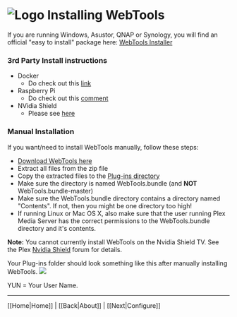 # ![Logo](https://github.com/ukdtom/WebTools.bundle/blob/master/Wiki/WebTools/Logos/WebTools-48x48.png) Installing WebTools

If you are running Windows, Asustor, QNAP or Synology, you will find an official "easy to install" package here:
[WebTools Installer](https://github.com/ukdtom/WTInstaller/releases/latest)

### 3rd Party Install instructions
* Docker
  * Do check out this [link](https://forums.lime-technology.com/topic/44982-plex-docker-help-webtools-amp-unsupported-app-store/)
* Raspberry Pi
  * Do check out this [comment](https://forums.plex.tv/discussion/comment/1368888/#Comment_1368888)
* NVidia Shield
  * Please see [here](https://github.com/ukdtom/WebTools.bundle/wiki/Known-Issues#shield)

### Manual Installation
If you want/need to install WebTools manually, follow these steps:

* [Download WebTools here](https://github.com/dagalufh/WebTools.bundle/releases/latest) 
* Extract all files from the zip file
* Copy the extracted files to the [Plug-ins directory](https://support.plex.tv/hc/en-us/articles/201106098)
* Make sure the directory is named WebTools.bundle (and **NOT** WebTools.bundle-master)
* Make sure the WebTools.bundle directory contains a directory named "Contents". If not, then you might be one directory too high!
* If running Linux or Mac OS X, also make sure that the user running Plex Media Server has the correct permissions to the WebTools.bundle directory and it's contents.

**Note:** You cannot currently install WebTools on the Nvidia Shield TV. See the Plex [Nvidia Shield](https://forums.plex.tv/categories/nvidia-shield) forum for details.

Your Plug-ins folder should look something like this after manually installing WebTools.
![](https://github.com/ukdtom/WebTools.bundle/blob/master/Wiki/WebTools/Installation/IWT-image01.png)

YUN = Your User Name.

***

[[Home|Home]] | [[Back|About]] | [[Next|Configure]]